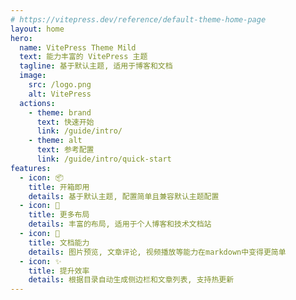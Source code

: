 ```yaml
---
# https://vitepress.dev/reference/default-theme-home-page
layout: home
hero:
  name: VitePress Theme Mild
  text: 能力丰富的 VitePress 主题
  tagline: 基于默认主题, 适用于博客和文档
  image:
    src: /logo.png
    alt: VitePress
  actions:
    - theme: brand
      text: 快速开始
      link: /guide/intro/
    - theme: alt
      text: 参考配置
      link: /guide/intro/quick-start
features:
  - icon: 📦
    title: 开箱即用
    details: 基于默认主题, 配置简单且兼容默认主题配置
  - icon: 🌈
    title: 更多布局
    details: 丰富的布局, 适用于个人博客和技术文档站
  - icon: 📖
    title: 文档能力
    details: 图片预览, 文章评论, 视频播放等能力在markdown中变得更简单
  - icon: ✨
    title: 提升效率
    details: 根据目录自动生成侧边栏和文章列表, 支持热更新
---
```


<style>
:root {
  --vp-home-hero-name-color: transparent;
  --vp-home-hero-name-background: -webkit-linear-gradient(120deg, #bd34fe 30%, #41d1ff);
  --vp-home-hero-image-filter: blur(44px);
}

@media (min-width: 640px) {
  :root {
    --vp-home-hero-image-filter: blur(56px);
  }
}

@media (min-width: 960px) {
  :root {
    --vp-home-hero-image-filter: blur(68px);
  }
}
</style>
